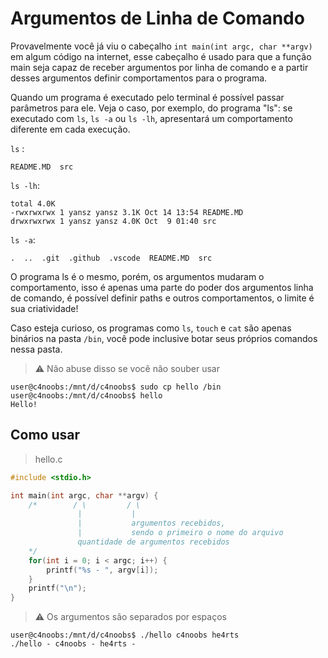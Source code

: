 # Argumentos de Linha de Comando

Provavelmente você já viu o cabeçalho `int main(int argc, char **argv)` em algum código na internet, esse cabeçalho é usado para que a função main seja capaz de receber argumentos por linha de comando e a partir desses argumentos definir comportamentos para o programa. 

Quando um programa é executado pelo terminal é possível passar parâmetros para ele. Veja o caso, por exemplo, do programa "ls": se executado com `ls`, `ls -a` ou `ls -lh`, apresentará um comportamento diferente em cada execução.

`ls` : 
```
README.MD  src
```

`ls -lh`: 
```
total 4.0K
-rwxrwxrwx 1 yansz yansz 3.1K Oct 14 13:54 README.MD
drwxrwxrwx 1 yansz yansz 4.0K Oct  9 01:40 src
```

`ls -a`: 
```
.  ..  .git  .github  .vscode  README.MD  src
```

O programa ls é o mesmo, porém, os argumentos mudaram o comportamento, isso é apenas uma parte do poder dos argumentos linha de comando, é possível definir paths e outros comportamentos, o limite é sua criatividade! 



Caso esteja curioso, os programas como `ls`, `touch` e `cat` são apenas binários na pasta `/bin`, você pode inclusive botar seus próprios comandos nessa pasta.

> :warning: Não abuse disso se você não souber usar
```
user@c4noobs:/mnt/d/c4noobs$ sudo cp hello /bin
user@c4noobs:/mnt/d/c4noobs$ hello
Hello!
```

## Como usar

> hello.c
```c
#include <stdio.h>

int main(int argc, char **argv) {
    /*        / \         / \
               |           |
               |           argumentos recebidos, 
               |           sendo o primeiro o nome do arquivo
               quantidade de argumentos recebidos
    */
    for(int i = 0; i < argc; i++) {
        printf("%s - ", argv[i]);
    }
    printf("\n");
}
```
> :warning: Os argumentos são separados por espaços
```shell
user@c4noobs:/mnt/d/c4noobs$ ./hello c4noobs he4rts
./hello - c4noobs - he4rts -
```
